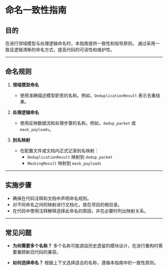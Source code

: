 # 命名一致性指南

## 目的
在进行领域模型与处理逻辑命名时，本指南提供一致性和指导原则。
通过采用一致且逻辑清晰的命名方式，提高代码的可读性和维护性。

---

## 命名规则

1. **领域模型命名**
   - 使用准确描述模型职责的名称。例如，`DeduplicationResult` 表示去重结果。

2. **处理逻辑命名**
   - 使用反映数据流和处理步骤的名称。例如，`dedup_packet` 或 `mask_payloads`。

3. **别名映射**
   - 在配置文件或文档内正式记录别名映射：
     - `DeduplicationResult` 映射到 `dedup_packet`
     - `MaskingResult` 映射到 `mask_payloads`

---

## 实施步骤

- 确保在代码注释和文档中声明命名规则。
- 对不同命名之间的映射进行文档化，放在项目的根目录。
- 在代码中使用注释解释选择此命名的原因，并在必要时列出映射关系。

---

## 常见问题

- **为何需要多个名称？**
  多个名称可能源自历史遗留的模块设计，在进行重构时需要兼顾新旧代码的兼容。

- **如何选择命名？**
  根据上下文选择适合的名称，遵循本指南中的一致性原则。
